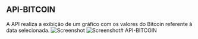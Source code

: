 ﻿## API-BITCOIN
A API realiza a exibição de um gráfico com os valores do Bitcoin referente à data selecionada.
![Screenshot](/API-BITCOIN/Screams/Visão-geral)
![Screenshot](/results/detect/bbox_13.png)# API-BITCOIN
